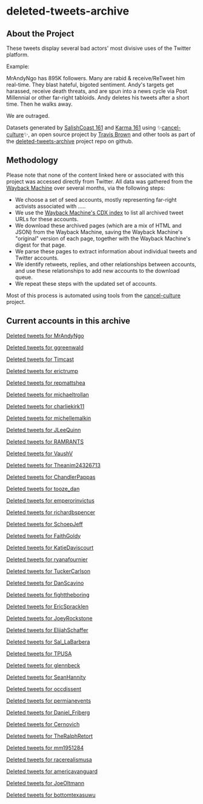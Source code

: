 # deleted-tweets-archive



## About the Project 

These tweets display several bad actors' most divisive uses of the Twitter platform.

Example:

MrAndyNgo has 895K followers. Many are rabid & receive/ReTweet him real-time. They blast hateful, bigoted sentiment. Andy's targets get harassed, receive death threats, and are spun into a news cycle via Post Millennial or other far-right tabloids. Andy deletes his tweets after a short time. Then he walks away.

We are outraged.


  
Datasets generated by [SalishCoast 161](https://twitter.com/SalishCoastA) and [Karma 161](https://twitter.com/KarmaOneSixOne)
using ✨[cancel-culture](https://github.com/travisbrown/cancel-culture)✨, an open source project by [Travis Brown](https://twitter.com/travisbrown) and other tools as part of the [deleted-tweets-archive](https://github.com/salcoast/deleted-tweets-archive/) project repo on github.



## Methodology

Please note that none of the content linked here or associated with this project was accessed directly from Twitter.
All data was gathered from the [Wayback Machine](https://archive.org/web/) over several months, via the following steps:

* We choose a set of seed accounts, mostly representing far-right activists associated with .....
* We use the [Wayback Machine's CDX index](https://github.com/internetarchive/wayback/blob/master/wayback-cdx-server/README.md) to list all archived tweet URLs for these accounts.
* We download these archived pages (which are a mix of HTML and JSON) from the Wayback Machine, saving the Wayback Machine's "original" version of each page, together with the Wayback Machine's digest for that page.
* We parse these pages to extract information about individual tweets and Twitter accounts.
* We identify retweets, replies, and other relationships between accounts, and use these relationships to add new accounts to the download queue.
* We repeat these steps with the updated set of accounts.

Most of this process is automated using tools from the [cancel-culture](https://github.com/travisbrown/cancel-culture) project.





## Current accounts in this archive

[Deleted tweets for MrAndyNgo](https://gist.github.com/salcoast/6a2adb344534ef308a29d3d5d91cb2c8)

[Deleted tweets for ggreenwald](https://gist.github.com/salcoast/39afab23c9a003132980a60e8a9def16)

[Deleted tweets for Timcast](Timcast-deleted.md)

[Deleted tweets for erictrump](erictrump-deleted.md)

[Deleted tweets for repmattshea](repmattshea-deleted.md)

[Deleted tweets for michaeltrollan](michaeltrollan-deleted.md)

[Deleted tweets for charliekirk11](charliekirk11-deleted.md)

[Deleted tweets for michellemalkin](michellemalkin-deleted.md)

[Deleted tweets for JLeeQuinn](JLeeQuinn-deleted.md)

[Deleted tweets for RAMRANTS](RAMRANTS-deleted.md)

[Deleted tweets for VaushV](VaushV-deleted.md)

[Deleted tweets for Theanim24326713](Theanim24326713-deleted.md)

[Deleted tweets for ChandlerPappas](https://gist.github.com/salcoast/1ec7427e91aa040c3b0816b8069888eb)

[Deleted tweets for tooze_dan](https://gist.github.com/salcoast/167ef4190e37658174d1f133ea9dd611)

[Deleted tweets for emperorinvictus](emperorinvictus-deleted.md)

[Deleted tweets for richardbspencer](richardbspencer-deleted.md)

[Deleted tweets for SchoepJeff](SchoepJeff-deleted.md)

[Deleted tweets for FaithGoldy](FaithGoldy-deleted.md)

[Deleted tweets for KatieDaviscourt](KatieDaviscourt-deleted.md)

[Deleted tweets for ryanafournier](ryanafournier-deleted.md)

[Deleted tweets for TuckerCarlson](TuckerCarlson-deleted.md)

[Deleted tweets for DanScavino](DanScavino-deleted.md)

[Deleted tweets for fighttheboring](fighttheboring-deleted.md)

[Deleted tweets for EricSpracklen](EricSpracklen-deleted.md)

[Deleted tweets for JoeyRockstone](JoeyRockstone-deleted.md)

[Deleted tweets for ElijahSchaffer](ElijahSchaffer-deleted.md)

[Deleted tweets for Sal_LaBarbera](Sal_LaBarbera-deleted.md)

[Deleted tweets for TPUSA](TPUSA-deleted.md)

[Deleted tweets for glennbeck](glennbeck-deleted.md)

[Deleted tweets for SeanHannity](SeanHannity-deleted.md)

[Deleted tweets for occdissent](occdissent-deleted.md)

[Deleted tweets for permianevents](permianevents-deleted.md)

[Deleted tweets for Daniel_Friberg](Daniel_Friberg-deleted.md)

[Deleted tweets for Cernovich](Cernovich-deleted.md)

[Deleted tweets for TheRalphRetort](TheRalphRetort-deleted.md)

[Deleted tweets for mm1951284](mm1951284-deleted.md)

[Deleted tweets for racerealismusa](racerealismusa-deleted.md)

[Deleted tweets for americavanguard](americavanguard-deleted.md)

[Deleted tweets for JoeOltmann](JoeOltmann-deleted.md)

[Deleted tweets for bottomtexasuwu](bottomtexasuwu-deleted.md)






